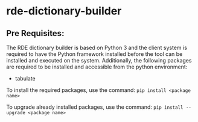 # rde-dictionary-builder

## Pre Requisites:

The RDE dictionary builder is based on Python 3 and the client system is required to have the Python framework installed before the tool can be installed and executed on the system.  Additionally, the following packages are required to be installed and accessible from the python environment:
* tabulate

To install the required packages, use the command:
`pip install <package name>`

To upgrade already installed packages, use the command:
`pip install --upgrade <package name>`

